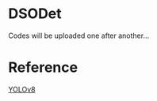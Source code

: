 # DSODet
Codes will be uploaded one after another...

# Reference
[YOLOv8](https://github.com/ultralytics/ultralytics)
